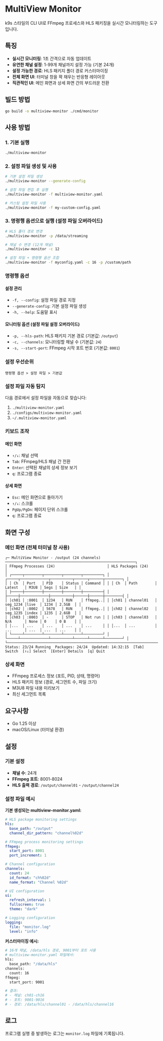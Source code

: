 # MultiView Monitor

k9s 스타일의 CLI UI로 FFmpeg 프로세스와 HLS 패키징을 실시간 모니터링하는 도구입니다.

## 특징

- **실시간 모니터링**: 1초 간격으로 자동 업데이트
- **유연한 채널 설정**: 1-99개 채널까지 설정 가능 (기본 24개)
- **설정 가능한 경로**: HLS 패키지 폴더 경로 커스터마이징
- **전체 화면 UI**: 터미널 창을 꽉 채우는 반응형 레이아웃
- **직관적인 UI**: 메인 화면과 상세 화면 간의 부드러운 전환

## 빌드 방법

```bash
go build -o multiview-monitor ./cmd/monitor
```

## 사용 방법

### 1. 기본 실행
```bash
./multiview-monitor
```

### 2. 설정 파일 생성 및 사용
```bash
# 기본 설정 파일 생성
./multiview-monitor --generate-config

# 설정 파일 편집 후 실행
./multiview-monitor -f multiview-monitor.yaml

# 커스텀 설정 파일 사용
./multiview-monitor -f my-custom-config.yaml
```

### 3. 명령행 옵션으로 실행 (설정 파일 오버라이드)
```bash
# HLS 폴더 경로 변경
./multiview-monitor -p /data/streaming

# 채널 수 변경 (12개 채널)
./multiview-monitor -c 12

# 설정 파일 + 명령행 옵션 조합
./multiview-monitor -f myconfig.yaml -c 16 -p /custom/path
```

### 명령행 옵션
#### 설정 관리
- `-f, --config`: 설정 파일 경로 지정
- `--generate-config`: 기본 설정 파일 생성
- `-h, --help`: 도움말 표시

#### 모니터링 옵션 (설정 파일 설정 오버라이드)
- `-p, --hls-path`: HLS 패키지 기본 경로 (기본값: `/output`)
- `-c, --channels`: 모니터링할 채널 수 (기본값: `24`)
- `-s, --start-port`: FFmpeg 시작 포트 번호 (기본값: `8001`)

### 설정 우선순위
```
명령행 옵션 > 설정 파일 > 기본값
```

### 설정 파일 자동 탐지
다음 경로에서 설정 파일을 자동으로 찾습니다:
1. `./multiview-monitor.yaml`
2. `./configs/multiview-monitor.yaml`  
3. `~/.multiview-monitor.yaml`

### 키보드 조작

#### 메인 화면
- `↑/↓`: 채널 선택
- `Tab`: FFmpeg/HLS 패널 간 전환
- `Enter`: 선택된 채널의 상세 정보 보기
- `q`: 프로그램 종료

#### 상세 화면
- `Esc`: 메인 화면으로 돌아가기
- `↑/↓`: 스크롤
- `PgUp/PgDn`: 페이지 단위 스크롤
- `q`: 프로그램 종료

## 화면 구성

### 메인 화면 (전체 터미널 창 사용)
```
┌─ MultiView Monitor - /output (24 channels) ────────────────────────────────────────────────────────────┐
│ FFmpeg Processes (24)                        │ HLS Packages (24)                                      │
│ ┌─────┬────────┬────────┬────────┬─────────┐ │ ┌─────┬─────────────┬──────────┬──────┬──────┬────────┐ │
│ │ Ch  │ Port   │ PID    │ Status │ Command │ │ │ Ch  │ Path        │ Latest   │ M3U8 │ Segs │ Size   │ │
│ ├─────┼────────┼────────┼────────┼─────────┤ │ ├─────┼─────────────┼──────────┼──────┼──────┼────────┤ │
│ │ch01 │ :8001  │ 1234   │ RUN    │ ffmpeg..│ │ │ch01 │ channel01   │ seg_1234 │live  │ 1234 │ 2.5GB  │ │
│ │ch02 │ :8002  │ 5678   │ RUN    │ ffmpeg..│ │ │ch02 │ channel02   │ seg_1235 │index │ 1235 │ 2.6GB  │ │
│ │ch03 │ :8003  │ -      │ STOP   │ Not run │ │ │ch03 │ channel03   │ N/A      │ None │ 0    │ 0 B    │ │
│ │...  │ ...    │ ...    │ ...    │ ...     │ │ │...  │ ...         │ ...      │ ...  │ ...  │ ...    │ │
│ └─────┴────────┴────────┴────────┴─────────┘ │ └─────┴─────────────┴──────────┴──────┴──────┴────────┘ │
└──────────────────────────────────────────────────────────────────────────────────────────────────────────┘
Status: 23/24 Running  Packages: 24/24  Updated: 14:32:15  [Tab] Switch  [↑↓] Select  [Enter] Details  [q] Quit
```

### 상세 화면
- FFmpeg 프로세스 정보 (포트, PID, 상태, 명령어)
- HLS 패키지 정보 (경로, 세그먼트 수, 파일 크기)
- M3U8 파일 내용 미리보기
- 최신 세그먼트 목록

## 요구사항

- Go 1.25 이상
- macOS/Linux (터미널 환경)

## 설정

### 기본 설정
- **채널 수**: 24개
- **FFmpeg 포트**: 8001-8024
- **HLS 출력 경로**: `/output/channel01` - `/output/channel24`

### 설정 파일 예시

**기본 생성되는 multiview-monitor.yaml:**
```yaml
# HLS package monitoring settings
hls:
  base_path: "/output"
  channel_dir_pattern: "channel%02d"

# FFmpeg process monitoring settings  
ffmpeg:
  start_port: 8001
  port_increment: 1

# Channel configuration
channels:
  count: 24
  id_format: "ch%02d"
  name_format: "Channel %02d"

# UI configuration
ui:
  refresh_interval: 1
  fullscreen: true
  theme: "dark"

# Logging configuration
logging:
  file: "monitor.log"
  level: "info"
```

**커스터마이징 예시:**
```bash
# 16개 채널, /data/hls 경로, 9001부터 포트 사용
# multiview-monitor.yaml 파일에서:
hls:
  base_path: "/data/hls"
channels:
  count: 16
ffmpeg:
  start_port: 9001

# 결과: 
# - 채널: ch01-ch16  
# - 포트: 9001-9016
# - 경로: /data/hls/channel01 - /data/hls/channel16
```

## 로그

프로그램 실행 중 발생하는 로그는 `monitor.log` 파일에 기록됩니다.